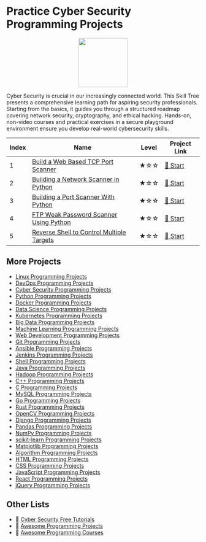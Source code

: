 # Practice Cyber Security Programming Projects

<div align="center">
<img width="128px" src="https://file.labex.io/path/Xke24vJbuOBk.png">
</div>

Cyber Security is crucial in our increasingly connected world. This Skill Tree presents a comprehensive learning path for aspiring security professionals. Starting from the basics, it guides you through a structured roadmap covering network security, cryptography, and ethical hacking. Hands-on, non-video courses and practical exercises in a secure playground environment ensure you develop real-world cybersecurity skills.

|   Index | Name                                                                                                                    | Level   | Project Link                                                                          |
|---------|-------------------------------------------------------------------------------------------------------------------------|---------|---------------------------------------------------------------------------------------|
|       1 | [Build a Web Based TCP Port Scanner](https://labex.io/courses/project-build-a-web-based-tcp-port-scanner)               | ★☆☆     | [🚀 Start](https://labex.io/courses/project-build-a-web-based-tcp-port-scanner)        |
|       2 | [Building a Network Scanner in Python](https://labex.io/courses/project-building-a-network-scanner-in-python)           | ★☆☆     | [🚀 Start](https://labex.io/courses/project-building-a-network-scanner-in-python)      |
|       3 | [Building a Port Scanner With Python](https://labex.io/courses/project-building-a-port-scanner-with-python)             | ★☆☆     | [🚀 Start](https://labex.io/courses/project-building-a-port-scanner-with-python)       |
|       4 | [FTP Weak Password Scanner Using Python](https://labex.io/courses/project-ftp-weak-password-scanner-using-python)       | ★☆☆     | [🚀 Start](https://labex.io/courses/project-ftp-weak-password-scanner-using-python)    |
|       5 | [Reverse Shell to Control Multiple Targets](https://labex.io/courses/project-reverse-shell-to-control-multiple-targets) | ★☆☆     | [🚀 Start](https://labex.io/courses/project-reverse-shell-to-control-multiple-targets) |

## More Projects

- [Linux Programming Projects](https://github.com/labex-labs/practice-linux-programming-projects)
- [DevOps Programming Projects](https://github.com/labex-labs/practice-devops-programming-projects)
- [Cyber Security Programming Projects](https://github.com/labex-labs/practice-cysec-programming-projects)
- [Python Programming Projects](https://github.com/labex-labs/practice-python-programming-projects)
- [Docker Programming Projects](https://github.com/labex-labs/practice-docker-programming-projects)
- [Data Science Programming Projects](https://github.com/labex-labs/practice-data-science-programming-projects)
- [Kubernetes Programming Projects](https://github.com/labex-labs/practice-kubernetes-programming-projects)
- [Big Data Programming Projects](https://github.com/labex-labs/practice-bigdata-programming-projects)
- [Machine Learning Programming Projects](https://github.com/labex-labs/practice-ml-programming-projects)
- [Web Development Programming Projects](https://github.com/labex-labs/practice-web-development-programming-projects)
- [Git Programming Projects](https://github.com/labex-labs/practice-git-programming-projects)
- [Ansible Programming Projects](https://github.com/labex-labs/practice-ansible-programming-projects)
- [Jenkins Programming Projects](https://github.com/labex-labs/practice-jenkins-programming-projects)
- [Shell Programming Projects](https://github.com/labex-labs/practice-shell-programming-projects)
- [Java Programming Projects](https://github.com/labex-labs/practice-java-programming-projects)
- [Hadoop Programming Projects](https://github.com/labex-labs/practice-hadoop-programming-projects)
- [C++ Programming Projects](https://github.com/labex-labs/practice-cpp-programming-projects)
- [C Programming Projects](https://github.com/labex-labs/practice-c-programming-projects)
- [MySQL Programming Projects](https://github.com/labex-labs/practice-mysql-programming-projects)
- [Go Programming Projects](https://github.com/labex-labs/practice-go-programming-projects)
- [Rust Programming Projects](https://github.com/labex-labs/practice-rust-programming-projects)
- [OpenCV Programming Projects](https://github.com/labex-labs/practice-opencv-programming-projects)
- [Django Programming Projects](https://github.com/labex-labs/practice-django-programming-projects)
- [Pandas Programming Projects](https://github.com/labex-labs/practice-pandas-programming-projects)
- [NumPy Programming Projects](https://github.com/labex-labs/practice-numpy-programming-projects)
- [scikit-learn Programming Projects](https://github.com/labex-labs/practice-sklearn-programming-projects)
- [Matplotlib Programming Projects](https://github.com/labex-labs/practice-matplotlib-programming-projects)
- [Algorithm Programming Projects](https://github.com/labex-labs/practice-algorithm-programming-projects)
- [HTML Programming Projects](https://github.com/labex-labs/practice-html-programming-projects)
- [CSS Programming Projects](https://github.com/labex-labs/practice-css-programming-projects)
- [JavaScript Programming Projects](https://github.com/labex-labs/practice-javascript-programming-projects)
- [React Programming Projects](https://github.com/labex-labs/practice-react-programming-projects)
- [jQuery Programming Projects](https://github.com/labex-labs/practice-jquery-programming-projects)


## Other Lists

- 🔗 [Cyber Security Free Tutorials](https://github.com/labex-labs/cysec-free-tutorials)
- 🔗 [Awesome Programming Projects](https://github.com/labex-labs/awesome-programming-projects)
- 🔗 [Awesome Programming Courses](https://github.com/labex-labs/awesome-programming-courses)

